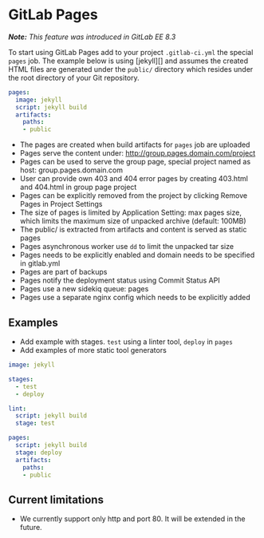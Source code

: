 # GitLab Pages

_**Note:** This feature was introduced in GitLab EE 8.3_

To start using GitLab Pages add to your project `.gitlab-ci.yml` the special
`pages` job. The example below is using [jekyll][] and assumes the created
HTML files are generated under the `public/` directory which resides under the
root directory of your Git repository.

```yaml
pages:
  image: jekyll
  script: jekyll build
  artifacts:
    paths:
    - public
```

- The pages are created when build artifacts for `pages` job are uploaded
- Pages serve the content under: http://group.pages.domain.com/project
- Pages can be used to serve the group page, special project named as host: group.pages.domain.com
- User can provide own 403 and 404 error pages by creating 403.html and 404.html in group page project
- Pages can be explicitly removed from the project by clicking Remove Pages in Project Settings
- The size of pages is limited by Application Setting: max pages size, which limits the maximum size of unpacked archive (default: 100MB)
- The public/ is extracted from artifacts and content is served as static pages
- Pages asynchronous worker use `dd` to limit the unpacked tar size
- Pages needs to be explicitly enabled and domain needs to be specified in gitlab.yml
- Pages are part of backups
- Pages notify the deployment status using Commit Status API
- Pages use a new sidekiq queue: pages
- Pages use a separate nginx config which needs to be explicitly added

## Examples

- Add example with stages. `test` using a linter tool, `deploy` in `pages`
- Add examples of more static tool generators

```yaml
image: jekyll

stages:
  - test
  - deploy

lint:
  script: jekyll build
  stage: test

pages:
  script: jekyll build
  stage: deploy
  artifacts:
    paths:
    - public
```

## Current limitations

- We currently support only http and port 80. It will be extended in the future.
